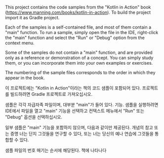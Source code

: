 This project contains the code samples from the "Kotlin in Action" book (https://www.manning.com/books/kotlin-in-action).
To build the project import it as Gradle project.

Each of the samples is a self-contained file, and most of them contain a "main"
function. To run a sample, simply open the file in the IDE, right-click the
"main" function and select the "Run" or "Debug" option from the context menu.

Some of the samples do not contain a "main" function, and are provided only as
a reference or demonstration of a concept. You can simply study them, or you
can incorporate them into your own examples or exercises.

The numbering of the sample files corresponds to the order in which they
appear in the book.

이 프로젝트에는 "Kotlin in Action"이라는 책의 코드 샘플이 포함되어 있다.
프로젝트를 빌드하려면 Gradle 프로젝트로 가져오십시오.

샘플은 각각 자급자족 파일이며, 대부분 "main"가 들어 있다.
기능. 샘플을 실행하려면 IDE에서 파일을 열고
"main" 기능을 선택하고 컨텍스트 메뉴에서 "Run" 또는 "Debug" 옵션을 선택하십시오.

일부 샘플은 "main" 기능을 포함하지 않으며, 다음과 같이만 제공된다.
개념의 참고 또는 증명 너는 단지 그것들을 연구할 수 있다, 또는 너는
당신의 예나 연습에 그것들을 통합할 수 있다.

샘플 파일의 번호 매기는 순서에 해당된다.
책에 나타나다